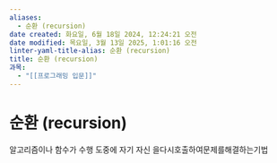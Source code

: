 ```yaml
---
aliases:
  - 순환 (recursion)
date created: 화요일, 6월 18일 2024, 12:24:21 오전
date modified: 목요일, 3월 13일 2025, 1:01:16 오전
linter-yaml-title-alias: 순환 (recursion)
title: 순환 (recursion)
과목:
  - "[[프로그래밍 입문]]"
---
```


# 순환 (recursion)

알고리즘이나 함수가 수행 도중에 자기 자신 을다시호출하여문제를해결하는기법
